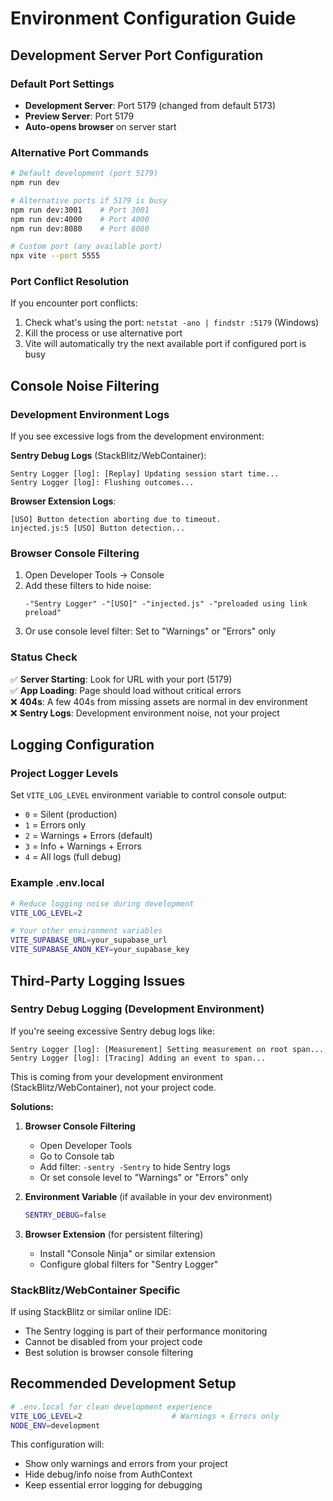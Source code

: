 # Environment Configuration Guide

## Development Server Port Configuration

### Default Port Settings
- **Development Server**: Port 5179 (changed from default 5173)
- **Preview Server**: Port 5179
- **Auto-opens browser** on server start

### Alternative Port Commands
```bash
# Default development (port 5179)
npm run dev

# Alternative ports if 5179 is busy
npm run dev:3001    # Port 3001
npm run dev:4000    # Port 4000  
npm run dev:8080    # Port 8080

# Custom port (any available port)
npx vite --port 5555
```

### Port Conflict Resolution
If you encounter port conflicts:
1. Check what's using the port: `netstat -ano | findstr :5179` (Windows)
2. Kill the process or use alternative port
3. Vite will automatically try the next available port if configured port is busy

## Console Noise Filtering

### Development Environment Logs
If you see excessive logs from the development environment:

**Sentry Debug Logs** (StackBlitz/WebContainer):
```
Sentry Logger [log]: [Replay] Updating session start time...
Sentry Logger [log]: Flushing outcomes...
```

**Browser Extension Logs**:
```
[USO] Button detection aborting due to timeout.
injected.js:5 [USO] Button detection...
```

### Browser Console Filtering
1. Open Developer Tools → Console
2. Add these filters to hide noise:
   ```
   -"Sentry Logger" -"[USO]" -"injected.js" -"preloaded using link preload"
   ```
3. Or use console level filter: Set to "Warnings" or "Errors" only

### Status Check
✅ **Server Starting**: Look for URL with your port (5179)  
✅ **App Loading**: Page should load without critical errors  
❌ **404s**: A few 404s from missing assets are normal in dev environment  
❌ **Sentry Logs**: Development environment noise, not your project  

## Logging Configuration

### Project Logger Levels
Set `VITE_LOG_LEVEL` environment variable to control console output:

- `0` = Silent (production)
- `1` = Errors only
- `2` = Warnings + Errors (default)
- `3` = Info + Warnings + Errors  
- `4` = All logs (full debug)

### Example .env.local
```bash
# Reduce logging noise during development
VITE_LOG_LEVEL=2

# Your other environment variables
VITE_SUPABASE_URL=your_supabase_url
VITE_SUPABASE_ANON_KEY=your_supabase_key
```

## Third-Party Logging Issues

### Sentry Debug Logging (Development Environment)
If you're seeing excessive Sentry debug logs like:
```
Sentry Logger [log]: [Measurement] Setting measurement on root span...
Sentry Logger [log]: [Tracing] Adding an event to span...
```

This is coming from your development environment (StackBlitz/WebContainer), not your project code.

**Solutions:**

1. **Browser Console Filtering**
   - Open Developer Tools
   - Go to Console tab
   - Add filter: `-sentry -Sentry` to hide Sentry logs
   - Or set console level to "Warnings" or "Errors" only

2. **Environment Variable** (if available in your dev environment)
   ```bash
   SENTRY_DEBUG=false
   ```

3. **Browser Extension** (for persistent filtering)
   - Install "Console Ninja" or similar extension
   - Configure global filters for "Sentry Logger"

### StackBlitz/WebContainer Specific
If using StackBlitz or similar online IDE:
- The Sentry logging is part of their performance monitoring
- Cannot be disabled from your project code
- Best solution is browser console filtering

## Recommended Development Setup

```bash
# .env.local for clean development experience
VITE_LOG_LEVEL=2                    # Warnings + Errors only
NODE_ENV=development
```

This configuration will:
- Show only warnings and errors from your project
- Hide debug/info noise from AuthContext
- Keep essential error logging for debugging
